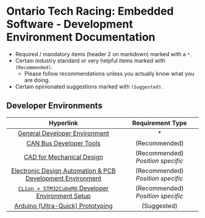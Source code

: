 # Ontario Tech Racing: Embedded Software - Development Environment Documentation

- Required / mandatory items (header 2 on markdown) marked with a `*`.
- Certain industry standard or very helpful items marked with `(Recommended)`.
    - Please follow recommendations unless you actually know what you are doing.
- Certain opinionated suggestions marked with `(Suggested)`.

## Developer Environments

|                                                                    Hyperlink                                                                    |         Requirement Type          |
|:-----------------------------------------------------------------------------------------------------------------------------------------------:|:---------------------------------:| 
|              [General Developer Environment](https://github.com/OntarioTechRacing/embedded/blob/main/devenvs/0_general_dev_env.md)              |                 *                 |
|                 [CAN Bus Developer Tools](https://github.com/OntarioTechRacing/embedded/blob/main/devenvs/can_bus_dev_tools.md)                 |           (Recommended)           |
|              [CAD for Mechanical Design](https://github.com/OntarioTechRacing/embedded/blob/main/devenvs/cad_mechanical_design.md)              | (Recommended) _Position specific_ |
| [Electronic Design Automation & PCB Development Environment](https://github.com/OntarioTechRacing/embedded/blob/main/devenvs/eda_pcb_design.md) | (Recommended) _Position specific_ |
|     [`CLion + STM32CubeMX` Developer Environment Setup](https://github.com/OntarioTechRacing/embedded/blob/main/devenvs/stm32_ide_setup.md)     | (Recommended) _Position specific_ |
|           [Arduino (Ultra-Quick) Prototyping](https://github.com/OntarioTechRacing/embedded/blob/main/devenvs/arduino_prototyping.md)           |            (Suggested)            |
